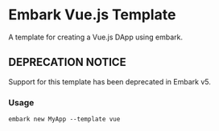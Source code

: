 # Embark Vue.js Template
A template for creating a Vue.js DApp using embark.

## DEPRECATION NOTICE 
Support for this template has been deprecated in Embark v5.

### Usage
```
embark new MyApp --template vue
```